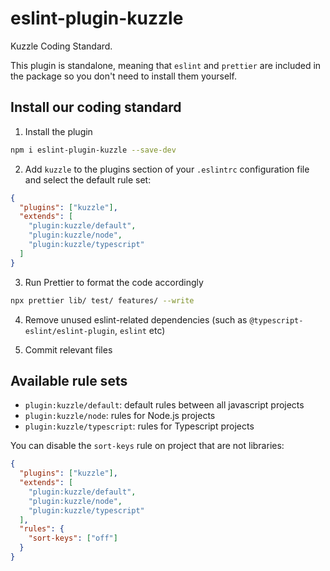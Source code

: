 # eslint-plugin-kuzzle

Kuzzle Coding Standard.

This plugin is standalone, meaning that `eslint` and `prettier` are included in the package so you don't need to install them yourself.

## Install our coding standard

1) Install the plugin

```sh
npm i eslint-plugin-kuzzle --save-dev
```

2) Add `kuzzle` to the plugins section of your `.eslintrc` configuration file and select the default rule set:

```json
{
  "plugins": ["kuzzle"],
  "extends": [
    "plugin:kuzzle/default",
    "plugin:kuzzle/node",
    "plugin:kuzzle/typescript"
  ]
}
```

3) Run Prettier to format the code accordingly

```sh
npx prettier lib/ test/ features/ --write
```

4) Remove unused eslint-related dependencies (such as `@typescript-eslint/eslint-plugin`, `eslint` etc)

5) Commit relevant files

## Available rule sets

  - `plugin:kuzzle/default`: default rules between all javascript projects
  - `plugin:kuzzle/node`: rules for Node.js projects
  - `plugin:kuzzle/typescript`: rules for Typescript projects

You can disable the `sort-keys` rule on project that are not libraries:

```json
{
  "plugins": ["kuzzle"],
  "extends": [
    "plugin:kuzzle/default",
    "plugin:kuzzle/node",
    "plugin:kuzzle/typescript"
  ],
  "rules": {
    "sort-keys": ["off"]
  }
}
```
